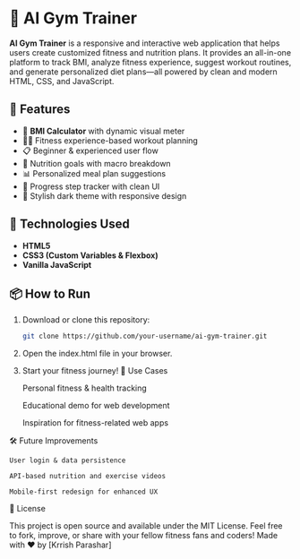 # 💪 AI Gym Trainer

**AI Gym Trainer** is a responsive and interactive web application that helps users create customized fitness and nutrition plans. It provides an all-in-one platform to track BMI, analyze fitness experience, suggest workout routines, and generate personalized diet plans—all powered by clean and modern HTML, CSS, and JavaScript.

## 🌟 Features

- 🔢 **BMI Calculator** with dynamic visual meter
- 🏋️‍♂️ Fitness experience-based workout planning
- 📋 Beginner & experienced user flow
- 🍎 Nutrition goals with macro breakdown
- 📊 Personalized meal plan suggestions
- 🎯 Progress step tracker with clean UI
- 🌙 Stylish dark theme with responsive design

## 🧠 Technologies Used

- **HTML5**
- **CSS3 (Custom Variables & Flexbox)**
- **Vanilla JavaScript**

## 📦 How to Run

1. Download or clone this repository:
   ```bash
   git clone https://github.com/your-username/ai-gym-trainer.git
2. Open the index.html file in your browser.

3. Start your fitness journey!
🚀 Use Cases

    Personal fitness & health tracking

    Educational demo for web development

    Inspiration for fitness-related web apps

🛠️ Future Improvements

    User login & data persistence

    API-based nutrition and exercise videos

    Mobile-first redesign for enhanced UX

📄 License

This project is open source and available under the MIT License.
Feel free to fork, improve, or share with your fellow fitness fans and coders!
Made with ❤️ by [Krrish Parashar]
